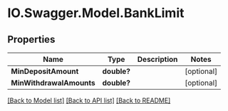 # IO.Swagger.Model.BankLimit
## Properties

Name | Type | Description | Notes
------------ | ------------- | ------------- | -------------
**MinDepositAmount** | **double?** |  | [optional] 
**MinWithdrawalAmounts** | **double?** |  | [optional] 

[[Back to Model list]](../README.md#documentation-for-models) [[Back to API list]](../README.md#documentation-for-api-endpoints) [[Back to README]](../README.md)

